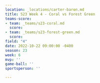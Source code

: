 ```yaml
---
location: _locations/carter-baron.md
title: S23 Week 4 - Coral vs Forest Green
teams-score:
- team: _teams/s23-coral.md
  score: 
- team: _teams/s23-forest-green.md
  score: 
field: "4"
date: 2022-10-22 09:00:00 -0400
season: 23
week: 6
mvp: ''
game-ball: ''
sportsperson: ''

---
```

